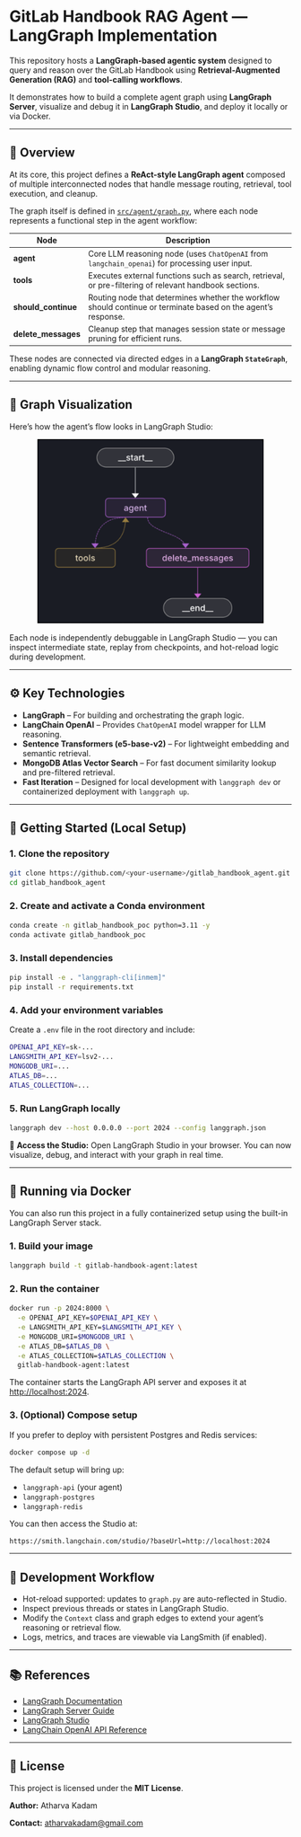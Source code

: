 # GitLab Handbook RAG Agent — LangGraph Implementation

This repository hosts a **LangGraph-based agentic system** designed to query and reason over the GitLab Handbook using **Retrieval-Augmented Generation (RAG)** and **tool-calling workflows**.  

It demonstrates how to build a complete agent graph using **LangGraph Server**, visualize and debug it in **LangGraph Studio**, and deploy it locally or via Docker.

---

## 🧩 Overview

At its core, this project defines a **ReAct-style LangGraph agent** composed of multiple interconnected nodes that handle message routing, retrieval, tool execution, and cleanup.

The graph itself is defined in [`src/agent/graph.py`](./src/agent/graph.py), where each node represents a functional step in the agent workflow:

| Node | Description |
|------|--------------|
| **agent** | Core LLM reasoning node (uses `ChatOpenAI` from `langchain_openai`) for processing user input. |
| **tools** | Executes external functions such as search, retrieval, or pre-filtering of relevant handbook sections. |
| **should_continue** | Routing node that determines whether the workflow should continue or terminate based on the agent’s response. |
| **delete_messages** | Cleanup step that manages session state or message pruning for efficient runs. |

These nodes are connected via directed edges in a **LangGraph `StateGraph`**, enabling dynamic flow control and modular reasoning.

---

## 🧠 Graph Visualization

Here’s how the agent’s flow looks in LangGraph Studio:

<div align="center">
  <img src="./graph.png" alt="LangGraph workflow diagram" width="80%">
</div>

Each node is independently debuggable in LangGraph Studio — you can inspect intermediate state, replay from checkpoints, and hot-reload logic during development.

---

## ⚙️ Key Technologies

- **LangGraph** – For building and orchestrating the graph logic.  
- **LangChain OpenAI** – Provides `ChatOpenAI` model wrapper for LLM reasoning.  
- **Sentence Transformers (e5-base-v2)** – For lightweight embedding and semantic retrieval.  
- **MongoDB Atlas Vector Search** – For fast document similarity lookup and pre-filtered retrieval.  
- **Fast Iteration** – Designed for local development with `langgraph dev` or containerized deployment with `langgraph up`.  

---

## 🚀 Getting Started (Local Setup)

### 1. Clone the repository
```bash
git clone https://github.com/<your-username>/gitlab_handbook_agent.git
cd gitlab_handbook_agent
```

### 2. Create and activate a Conda environment

```bash
conda create -n gitlab_handbook_poc python=3.11 -y
conda activate gitlab_handbook_poc
```

### 3. Install dependencies

```bash
pip install -e . "langgraph-cli[inmem]"
pip install -r requirements.txt
```

### 4. Add your environment variables

Create a `.env` file in the root directory and include:

```bash
OPENAI_API_KEY=sk-...
LANGSMITH_API_KEY=lsv2-...
MONGODB_URI=...
ATLAS_DB=...
ATLAS_COLLECTION=...
```

### 5. Run LangGraph locally

```bash
langgraph dev --host 0.0.0.0 --port 2024 --config langgraph.json
```

🧭 **Access the Studio:**
Open LangGraph Studio in your browser.
You can now visualize, debug, and interact with your graph in real time.

---

## 🐳 Running via Docker

You can also run this project in a fully containerized setup using the built-in LangGraph Server stack.

### 1. Build your image

```bash
langgraph build -t gitlab-handbook-agent:latest
```

### 2. Run the container

```bash
docker run -p 2024:8000 \
  -e OPENAI_API_KEY=$OPENAI_API_KEY \
  -e LANGSMITH_API_KEY=$LANGSMITH_API_KEY \
  -e MONGODB_URI=$MONGODB_URI \
  -e ATLAS_DB=$ATLAS_DB \
  -e ATLAS_COLLECTION=$ATLAS_COLLECTION \
  gitlab-handbook-agent:latest
```

The container starts the LangGraph API server and exposes it at [http://localhost:2024](http://localhost:2024).

### 3. (Optional) Compose setup

If you prefer to deploy with persistent Postgres and Redis services:

```bash
docker compose up -d
```

The default setup will bring up:

* `langgraph-api` (your agent)
* `langgraph-postgres`
* `langgraph-redis`

You can then access the Studio at:

```bash
https://smith.langchain.com/studio/?baseUrl=http://localhost:2024
```

---

## 🧪 Development Workflow

* Hot-reload supported: updates to `graph.py` are auto-reflected in Studio.
* Inspect previous threads or states in LangGraph Studio.
* Modify the `Context` class and graph edges to extend your agent’s reasoning or retrieval flow.
* Logs, metrics, and traces are viewable via LangSmith (if enabled).

---

## 📚 References

* [LangGraph Documentation](https://langchain-ai.github.io/langgraph)
* [LangGraph Server Guide](https://langchain-ai.github.io/langgraph/concepts/langgraph_server/)
* [LangGraph Studio](https://smith.langchain.com/studio)
* [LangChain OpenAI API Reference](https://api.python.langchain.com/en/latest/langchain_openai.html)

---

## 🧾 License

This project is licensed under the **MIT License**.

**Author:** Atharva Kadam 

**Contact:** [atharvakadam@gmail.com](mailto:atharvakadam.dev@gmail.com)
